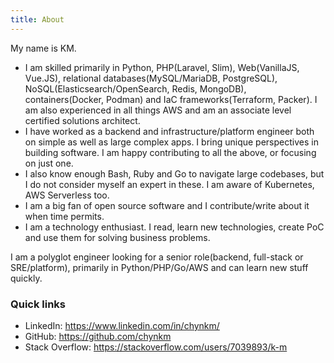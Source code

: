 ```yaml
---
title: About
---
```


My name is KM. 
- I am skilled primarily in Python, PHP(Laravel, Slim), Web(VanillaJS, Vue.JS), relational databases(MySQL/MariaDB, PostgreSQL), NoSQL(Elasticsearch/OpenSearch, Redis, MongoDB), containers(Docker, Podman) and IaC frameworks(Terraform, Packer). I am also experienced in all things AWS and am an associate level certified solutions architect. 
- I have worked as a backend and infrastructure/platform engineer both on simple as well as large complex apps. I bring unique perspectives in building software. I am happy contributing to all the above, or focusing on just one.
- I also know enough Bash, Ruby and Go to navigate large codebases, but I do not consider myself an expert in these. I am aware of Kubernetes, AWS Serverless too.
- I am a big fan of open source software and I contribute/write about it when time permits.
- I am a technology enthusiast. I read, learn new technologies, create PoC and use them for solving business problems.

I am a polyglot engineer looking for a senior role(backend, full-stack or SRE/platform), primarily in Python/PHP/Go/AWS and can learn new stuff quickly.

### Quick links

- LinkedIn: https://www.linkedin.com/in/chynkm/
- GitHub: https://github.com/chynkm
- Stack Overflow: https://stackoverflow.com/users/7039893/k-m